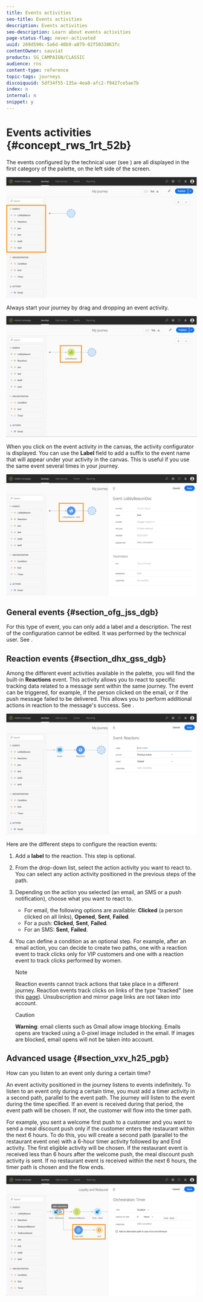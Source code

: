 ```yaml
---
title: Events activities
seo-title: Events activities
description: Events activities
seo-description: Learn about events activities
page-status-flag: never-activated
uuid: 269d590c-5a6d-40b9-a879-02f5033863fc
contentOwner: sauviat
products: SG_CAMPAIGN/CLASSIC
audience: rns
content-type: reference
topic-tags: journeys
discoiquuid: 5df34f55-135a-4ea8-afc2-f9427ce5ae7b
index: n
internal: n
snippet: y
---
```


# Events activities {#concept_rws_1rt_52b}

The events configured by the technical user (see [](event.md#concept_gfj_fqt_52b)) are all displayed in the first category of the palette, on the left side of the screen.

 ![](../assets/journey43.png)

Always start your journey by drag and dropping an event activity.

 ![](../assets/journey44.png)

When you click on the event activity in the canvas, the activity configurator is displayed. You can use the **Label** field to add a suffix to the event name that will appear under your activity in the canvas. This is useful if you use the same event several times in your journey.

 ![](../assets/journey33.png)

## General events {#section_ofg_jss_dgb}

For this type of event, you can only add a label and a description. The rest of the configuration cannot be edited. It was performed by the technical user. See [](event.md#concept_gfj_fqt_52b). 

## Reaction events {#section_dhx_gss_dgb}

Among the different event activities available in the palette, you will find the built-in **Reactions** event. This activity allows you to react to specific tracking data related to a message sent within the same journey. The event can be triggered, for example, if the person clicked on the email, or if the push message failed to be delivered. This allows you to perform additional actions in reaction to the message's success. See [](journeyaction.md#concept_hbj_hrt_52b).

 ![](../assets/journey45.png)

Here are the different steps to configure the reaction events:

1. Add a **label** to the reaction. This step is optional.
1. From the drop-down list, select the action activity you want to react to. You can select any action activity positioned in the previous steps of the path.
1. Depending on the action you selected (an email, an SMS or a push notification), choose what you want to react to. 
    * For email, the following options are available: **Clicked** (a person clicked on all links), **Opened**, **Sent**, **Failed**. 
    * For a push: **Clicked**, **Sent**, **Failed**.
    * For an SMS: **Sent**, **Failed**.

1. You can define a condition as an optional step. For example, after an email action, you can decide to create two paths, one with a reaction event to track clicks only for VIP customers and one with a reaction event to track clicks performed by women.

    >[!NOTE]
    >
    >Reaction events cannot track actions that take place in a different journey. 
    >Reaction events track clicks on links of the type "tracked" (see this [page](https://docs.adobe.com/content/help/en/campaign-standard/using/designing-content/links.html#about-tracked-urls)). Unsubscription and mirror page links are not taken into account.

    >[!CAUTION]
    >
    >**Warning**: email clients such as Gmail allow image blocking. Emails opens are tracked using a 0-pixel image included in the email. If images are blocked, email opens will not be taken into account.

## Advanced usage {#section_vxv_h25_pgb}

How can you listen to an event only during a certain time?

An event activity positioned in the journey listens to events indefinitely. To listen to an event only during a certain time, you must add a timer activity in a second path, parallel to the event path. The journey will listen to the event during the time specified. If an event is received during that period, the event path will be chosen. If not, the customer will flow into the timer path.

For example, you sent a welcome first push to a customer and you want to send a meal discount push only if the customer enters the restaurant within the next 6 hours. To do this, you will create a second path (parallel to the restaurant event one) with a 6-hour timer activity followed by and End activity. The first eligible activity will be chosen. If the restaurant event is received less than 6 hours after the welcome push, the meal discount push activity is sent. If no restaurant event is received within the next 6 hours, the timer path is chosen and the flow ends.

 ![](../assets/journeyuc2_31.png)
